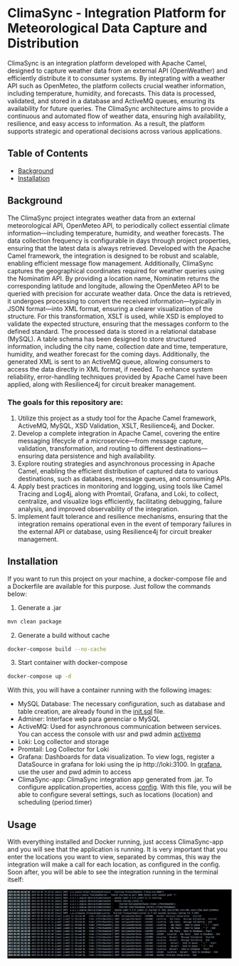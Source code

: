 # ClimaSync - Integration Platform for Meteorological Data Capture and Distribution


ClimaSync is an integration platform developed with Apache Camel, designed to capture weather data from an external API (OpenWeather) and efficiently distribute it to consumer systems. By integrating with a weather API such as OpenMeteo, the platform collects crucial weather information, including temperature, humidity, and forecasts. 
This data is processed, validated, and stored in a database and ActiveMQ queues, ensuring its availability for future queries. The ClimaSync architecture aims to provide a continuous and automated flow of weather data, ensuring high availability, resilience, and easy access to information. As a result, the platform supports strategic and operational decisions across various applications.

## Table of Contents

- [Background](#background)
- [Installation](#installation)


## Background

The ClimaSync project integrates weather data from an external meteorological API, OpenMeteo API, to periodically collect essential climate information—including temperature, humidity, and weather forecasts. The data collection frequency is configurable in days through project properties, ensuring that the latest data is always retrieved. Developed with the Apache Camel framework, the integration is designed to be robust and scalable, enabling efficient message flow management.
Additionally, ClimaSync captures the geographical coordinates required for weather queries using the Nominatim API. By providing a location name, Nominatim returns the corresponding latitude and longitude, allowing the OpenMeteo API to be queried with precision for accurate weather data. Once the data is retrieved, it undergoes processing to convert the received information—typically in JSON format—into XML format, ensuring a clearer visualization of the structure. For this transformation, XSLT is used, while XSD is employed to validate the expected structure, ensuring that the messages conform to the defined standard.
 The processed data is stored in a relational database (MySQL). A table schema has been designed to store structured information, including the city name, collection date and time, temperature, humidity, and weather forecast for the coming days. Additionally, the generated XML is sent to an ActiveMQ queue, allowing consumers to access the data directly in XML format, if needed. To enhance system reliability, error-handling techniques provided by Apache Camel have been applied, along with Resilience4j for circuit breaker management.
 
### The goals for this repository are:

1. Utilize this project as a study tool for the Apache Camel framework, ActiveMQ, MySQL, XSD Validation, XSLT, Resilience4j, and Docker.
2. Develop a complete integration in Apache Camel, covering the entire messaging lifecycle of a microservice—from message capture, validation, transformation, and routing to different destinations—ensuring data persistence and high availability.
3. Explore routing strategies and asynchronous processing in Apache Camel, enabling the efficient distribution of captured data to various destinations, such as databases, message queues, and consuming APIs.
4. Apply best practices in monitoring and logging, using tools like Camel Tracing and Log4j, along with Promtail, Grafana, and Loki, to collect, centralize, and visualize logs efficiently, facilitating debugging, failure analysis, and improved observability of the integration.
5. Implement fault tolerance and resilience mechanisms, ensuring that the integration remains operational even in the event of temporary failures in the external API or database, using Resilience4j for circuit breaker management.



## Installation

If you want to run this project on your machine, a docker-compose file and a Dockerfile are available for this purpose. Just follow the commands below:

1. Generate a .jar
```sh
mvn clean package
```
2. Generate a build without cache

```sh
docker-compose build --no-cache
```
3. Start container with docker-compose

```sh
docker-compose up -d
```
With this, you will have a container running with the following images:
- MySQL Database: The necessary configuration, such as database and table creation, are already found in the [init.sql](https://github.com/JoaoFXs/climasync/blob/main/src/main/resources/sql/init.sql) file.
- Adminer: Interface web para gerenciar o MySQL
- ActiveMQ: Used for asynchronous communication between services. You can access the console with usr and pwd admin [activemq](http://localhost:8161/admin/)
- Loki: Log collector and storage
- Promtail: Log Collector for Loki
- Grafana: Dashboards for data visualization. To view logs, register a DataSource in grafana for loki using the ip http://loki:3100. In [grafana](http://localhost:3000/connections/datasources/edit/ceeyacppo2x34f), use the user and pwd admin to access
- ClimaSync-app: ClimaSync integration app generated from .jar. To configure application.properties, access [config](https://github.com/JoaoFXs/climasync/blob/main/config/application.properties). With this file, you will be able to configure several settings, such as locations (location) and scheduling (period.timer)

## Usage

With everything installed and Docker running, just access ClimaSync-app and you will see that the application is running. It is very important that you enter the locations you want to view, separated by commas, this way the integration will make a call for each location, as configured in the config. Soon after, you will be able to see the integration running in the terminal itself:

![terminal example](https://github.com/JoaoFXs/climasync/blob/main/src/main/resources/static/terminal.JPG)


